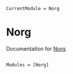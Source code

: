 ```@meta
CurrentModule = Norg
```

# Norg

Documentation for [Norg](https://github.com/klafyvel/Norg.jl).

```@index
```

```@autodocs
Modules = [Norg]
```
